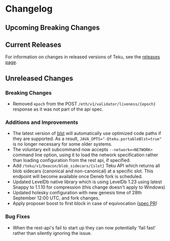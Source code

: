 # Changelog

## Upcoming Breaking Changes

## Current Releases

For information on changes in released versions of Teku, see the [releases page](https://github.com/Consensys/teku/releases).

## Unreleased Changes

### Breaking Changes
- Removed `epoch` from the POST `/eth/v1/validator/liveness/{epoch}` response as it was not part of the api spec.

### Additions and Improvements
- The latest version of [blst](https://github.com/supranational/blst) will automatically use optimized code paths if they are supported. As a result, `JAVA_OPTS="-Dteku.portableBlst=true"` is no longer necessary for some older systems.
- The voluntary exit subcommand now accepts `--network=<NETWORK>` command line option, using it to load the network specification rather than loading configuration from the rest api, if specified. 
- Add `/teku/v1/beacon/blob_sidecars/{slot}` Teku API which returns all blob sidecars (canonical and non-canonical) at a specific slot. This endpoint will become available once Deneb fork is scheduled.
- Updated LevelDb native library which is using LevelDb 1.23 using latest Snappy to 1.1.10 for compression (this change doesn't apply to Windows)
- Updated holesky configuration with new genesis time of 28th September 12:00 UTC, and fork changes.
- Apply proposer boost to first block in case of equivocation ([spec PR](https://github.com/ethereum/consensus-specs/pull/3352))

### Bug Fixes
- When the rest-api's fail to start up they can now potentially 'fail fast' rather than silently ignoring the issue.